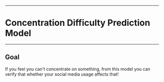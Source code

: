 ___
# Concentration Difficulty Prediction Model
___

## Goal

If you feel you can't concentrate on something, from this model you can verify that whether your social media usage affects that!
